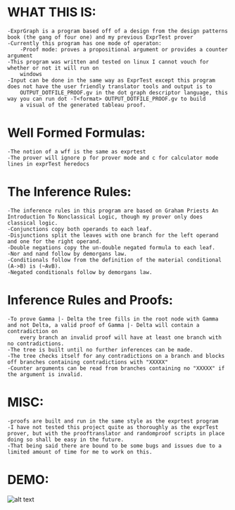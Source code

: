 # WHAT THIS IS:
	-ExprGraph is a program based off of a design from the design patterns book (the gang of four one) and my previous ExprTest prover
	-Currently this program has one mode of operaton:
		-Proof mode: proves a propositional argument or provides a counter argument
	-This program was written and tested on linux I cannot vouch for whether or not it will run on 
		windows
	-Input can be done in the same way as ExprTest except this program does not have the user friendly translator tools and output is to 
		OUTPUT_DOTFILE_PROOF.gv in the dot graph descriptor language, this way you can run dot -T<format> OUTPUT_DOTFILE_PROOF.gv to build
		a visual of the generated tableau proof.
# Well Formed Formulas:
	-The notion of a wff is the same as exprtest
	-The prover will ignore p for prover mode and c for calculator mode lines in exprTest heredocs

# The Inference Rules:
	-The inference rules in this program are based on Graham Priests An Introduction To Nonclassical Logic, though my prover only does classical logic.
	-Conjunctions copy both operands to each leaf.
	-Disjunctions split the leaves with one branch for the left operand and one for the right operand.
	-Double negations copy the un-double negated formula to each leaf.
	-Nor and nand follow by demorgans law.
	-Conditionals follow from the definition of the material conditional (A->B) is (~AvB).
	-Negated conditionals follow by demorgans law.

# Inference Rules and Proofs:
	-To prove Gamma |- Delta the tree fills in the root node with Gamma and not Delta, a valid proof of Gamma |- Delta will contain a contradiction on 
		every branch an invalid proof will have at least one branch with no contradictions.
	-The tree is built until no further inferences can be made.
	-The tree checks itself for any contradictions on a branch and blocks off branches containing contradictions with "XXXXX"
	-Counter arguments can be read from branches containing no "XXXXX" if the argument is invalid.
# MISC:
	-proofs are built and run in the same style as the exprtest program
	-I have not tested this project quite as thoroughly as the exprTest prover, but with the prooftranslator and randomproof scripts in place doing so shall be easy in the future.
	-That being said there are bound to be some bugs and issues due to a limited amount of time for me to work on this.
# DEMO:
![alt text](https://raw.githubusercontent.com/mehstruslehpy/Documents/master/C%2B%2B/exprGraph/exprGraphDemo.gif)
